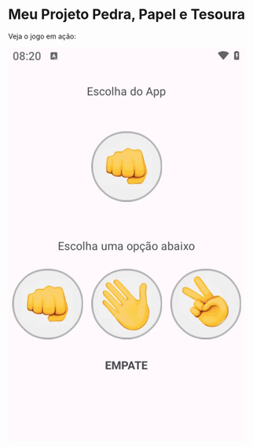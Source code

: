 # Meu Projeto Pedra, Papel e Tesoura

Veja o jogo em ação:

![Gameplay](https://github.com/edilsonvilarinho/desenvolvimento-android-completo-kotlin-java/blob/main/sessao-05/gif/20250507002031-ezgif.com-video-to-gif-converter.gif)
